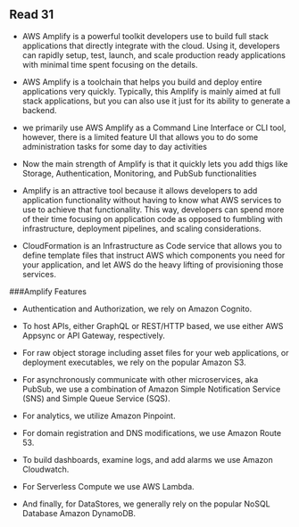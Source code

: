 ## Read 31

- AWS Amplify is a powerful toolkit developers use to build full stack applications that directly integrate with the cloud. Using it, developers can rapidly setup, test, launch, and scale production ready applications with minimal time spent focusing on the details.

- AWS Amplify is a toolchain that helps you build and deploy entire applications very quickly. Typically, this Amplify is mainly aimed at full stack applications, but you can also use it just for its ability to generate a backend.

-  we primarily use AWS Amplify as a Command Line Interface or CLI tool, however, there is a limited feature UI that allows you to do some administration tasks for some day to day activities

- Now the main strength of Amplify is that it quickly lets you add thigs like Storage, Authentication, Monitoring, and PubSub functionalities

- Amplify is an attractive tool because it allows developers to add application functionality without having to know what AWS services to use to achieve that functionality. This way, developers can spend more of their time focusing on application code as opposed to fumbling with infrastructure, deployment pipelines, and scaling considerations.

-  CloudFormation is an Infrastructure as Code service that allows you to define template files that instruct AWS which components you need for your application, and let AWS do the heavy lifting of provisioning those services.

###Amplify Features

- Authentication and Authorization, we rely on Amazon Cognito.

- To host APIs, either GraphQL or REST/HTTP based, we use either AWS Appsync or API Gateway, respectively.

- For raw object storage including asset files for your web applications, or deployment executables, we rely on the popular Amazon S3.

- For asynchronously communicate with other microservices, aka PubSub, we use a combination of Amazon Simple Notification Service (SNS) and Simple Queue Service (SQS).

- For analytics, we utilize Amazon Pinpoint.

- For domain registration and DNS modifications, we use Amazon Route 53.

- To build dashboards, examine logs, and add alarms we use Amazon Cloudwatch.

- For Serverless Compute we use AWS Lambda.

- And finally, for DataStores, we generally rely on the popular NoSQL Database Amazon DynamoDB.

